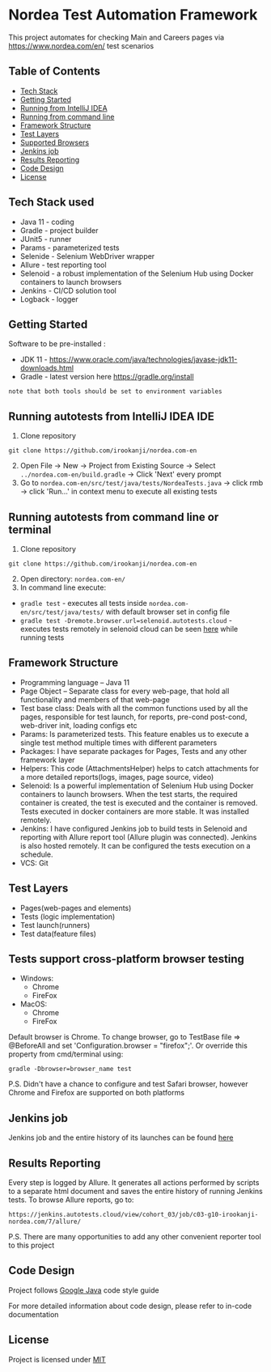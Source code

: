 # Nordea Test Automation Framework
This project automates for checking Main and Careers pages via https://www.nordea.com/en/ test scenarios

## Table of Contents
* [Tech Stack](https://github.com/irookanji/nordea.com-en#tech-stack-used)
* [Getting Started](https://github.com/irookanji/nordea.com-en#getting-started)
* [Running from IntelliJ IDEA](https://github.com/irookanji/nordea.com-en#running-autotests-from-IntelliJ-IDEA-IDE)
* [Running from command line](https://github.com/irookanji/nordea.com-en#running-autotests-from-command-line-or-terminal)
* [Framework Structure](https://github.com/irookanji/nordea.com-en#framework-structure)
* [Test Layers](https://github.com/irookanji/nordea.com-en#test-layers)
* [Supported Browsers](https://github.com/irookanji/nordea.com-en#tests-support-cross-platform-browser-testing)
* [Jenkins job](https://github.com/irookanji/nordea.com-en#jenkins-job)
* [Results Reporting](https://github.com/irookanji/nordea.com-en#results-reporting)
* [Code Design](https://github.com/irookanji/nordea.com-en#code-design)
* [License](https://github.com/irookanji/nordea.com-en#license)

## Tech Stack used
* Java 11 - coding
* Gradle - project builder
* JUnit5 - runner
* Params - parameterized tests
* Selenide - Selenium WebDriver wrapper
* Allure - test reporting tool
* Selenoid - a robust implementation of the Selenium Hub using Docker containers to launch browsers
* Jenkins - CI/CD solution tool
* Logback - logger
  
## Getting Started  
Software to be pre-installed : 
* JDK 11 - https://www.oracle.com/java/technologies/javase-jdk11-downloads.html
* Gradle - latest version here https://gradle.org/install
```
note that both tools should be set to environment variables      
```
## Running autotests from IntelliJ IDEA IDE
1. Clone repository
```
git clone https://github.com/irookanji/nordea.com-en
```
2. Open File -> New -> Project from Existing Source -> Select `../nordea.com-en/build.gradle` -> Click 'Next' every prompt
3. Go to `nordea.com-en/src/test/java/tests/NordeaTests.java` -> click rmb -> click 'Run...' in context menu to execute all existing tests

## Running autotests from command line or terminal
1. Clone repository
```
git clone https://github.com/irookanji/nordea.com-en
```
2. Open directory: `nordea.com-en/` 
3. In command line execute:
* ```gradle test``` - executes all tests inside `nordea.com-en/src/test/java/tests/` with default browser set in config file
* ```gradle test -Dremote.browser.url=selenoid.autotests.cloud``` - executes tests remotely in selenoid cloud can be seen [here](https://selenoid.autotests.cloud/#/) while running tests

## Framework Structure
* Programming language – Java 11
* Page Object – Separate class for every web-page, that hold all functionality and members of that web-page
* Test base class: Deals with all the common functions used by all the pages, responsible for test launch, for reports, pre-cond post-cond, web-driver init, loading configs etc 
* Params: Is parameterized tests. This feature enables us to execute a single test method multiple times with different parameters
* Packages: I have separate packages for Pages, Tests and any other framework layer
* Helpers: This code (AttachmentsHelper) helps to catch attachments for a more detailed reports(logs, images, page source, video)
* Selenoid: Is a powerful implementation of Selenium Hub using Docker containers to launch browsers. When the test starts, the required container is created, the test is executed and the container is removed. Tests executed in docker containers are more stable. It was installed remotely.
* Jenkins: I have configured Jenkins job to build tests in Selenoid and reporting with Allure report tool (Allure plugin was connected). Jenkins is also hosted remotely. It can be configured the tests execution on a schedule.
* VCS: Git

## Test Layers
* Pages(web-pages and elements)
* Tests (logic implementation)
* Test launch(runners)
* Test data(feature files)

## Tests support cross-platform browser testing
 * Windows: 
      * Chrome
      * FireFox
 * MacOS:
      * Chrome
      * FireFox

Default browser is Chrome. To change browser, go to TestBase file => @BeforeAll and set 'Configuration.browser = "firefox";'. Or override this property from cmd/terminal using:
```
gradle -Dbrowser=browser_name test
```
P.S. Didn't have a chance to configure and test Safari browser, however Chrome and Firefox are supported on both platforms

## Jenkins job
Jenkins job and the entire history of its launches can be found [here](https://jenkins.autotests.cloud/view/cohort_03/job/c03-g10-irookanji-nordea.com/)

## Results Reporting
Every step is logged by Allure. It generates all actions performed by scripts to a separate html document and saves the entire history of running Jenkins tests.
To browse Allure reports, go to:
```
https://jenkins.autotests.cloud/view/cohort_03/job/c03-g10-irookanji-nordea.com/7/allure/      
```

P.S. There are many opportunities to add any other convenient reporter tool to this project

## Code Design
Project follows [Google Java](https://google.github.io/styleguide/javaguide.html) code style guide

For more detailed information about code design, please refer to in-code documentation

## License
Project is licensed under [MIT](https://github.com/irookanji/nordea.com-en/blob/master/LICENSE.md)
